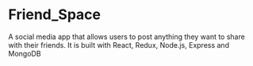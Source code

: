 # Friend_Space
A social media app that allows users to post anything they want to share with their friends. It is built with React, Redux, Node.js, Express and MongoDB
